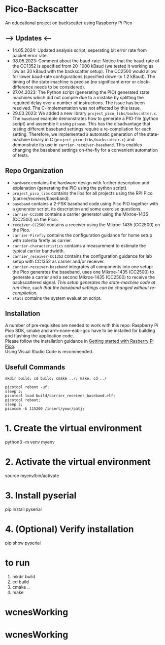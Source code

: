 # Pico-Backscatter
An educational project on backscatter using Raspberry Pi Pico

## --> Updates <--
- 14.05.2024: Updated analysis script, seperating bit error rate from packet error rate.
- 08.05.2023: Comment about the baud-rate: Notice that the baud-rate of the CC1352 is specified from 20-1000 kBaud (we tested it working as low as 30 kBaud with the backscatter setup). The CC2500 would allow for lower baud-rate configurations (specified down-to 1.2 kBaud). The timing of the state-machine is precise (no significant error or clock-difference needs to be considered).
- 27.04.2023: The Python script (generating the PIO) generated state machines which did not compile due to a mistake by splitting the required delay over a number of instructions. The issue has been resolved. The C-implementation was not affected by this issue.
- 29.03.2023: We added a new library `project_pico_libs/backscatter.c`. The `baseband` example demonstrates how to generate a PIO-file (python script) and assemble it using `pioasm`. This has the disadvantage that testing different baseband settings require a re-compilation for each setting. Therefore, we implemented a automatic generation of the state-machine binary in C (`project_pico_libs/backscatter.c`) and demonstrate its use in `carrier-receiver-baseband`. This enables changing the baseband settings on-the-fly for a convenient automation of tests.

## Repo Organization
- `hardware` contains the hardware design with further description and explanation (generating the PIO using the python script).
- `project_pico_libs` contains the libs for all projects using the RPI Pico (carrier/receiver/baseband).
- `baseband` contains a 2-FSK baseband code using Pico PIO together with a generator script, its description and some exercise questions.
- `carrier-CC2500` contains a carrier generator using the Mikroe-1435 (CC2500) on the Pico.
- `receiver-CC2500` contains a receiver using the Mikroe-1435 (CC2500) on the Pico.
- `carrier-Firefly` contains the configuration guidance for home setup with zolertia firefly as carrier.
- `carrier-characteristics` contains a measurement to estimate the typical carrier bandwidth.
- `carrier_receiver-CC1352` contains the configuration guidance for lab setup with CC1352 as carrier and/or receiver.
- `carrier-receiver-baseband` integrates all components into one setup: the Pico generates the baseband, uses one Mikroe-1435 (CC2500) to generate a carrier and a second Mikroe-1435 (CC2500) to receive the backscattered signal. _This setup generates the state-machine code at run-time, such that the baseband settings can be changed without re-compilation._
- `stats` contains the system evaluation script.

## Installation
A number of pre-requisites are needed to work with this repo:
Raspberry Pi Pico SDK, cmake and arm-none-eabi-gcc have to be installed for building and flashing the application code.
<br>Please follow the installation guidance in [Getting started with Rasberry Pi Pico](https://datasheets.raspberrypi.com/pico/getting-started-with-pico.pdf).
<br>Using Visual Studio Code is recommended.

## Usefull Commands
```
mkdir build; cd build; cmake ../; make; cd ../

picotool reboot -uf;
sleep 5;
picotool load build/carrier_receiver_baseband.elf;
picotool reboot;
sleep 2;
picocom -b 115200 /insert/your/patj;
```


# 1. Create the virtual environment
python3 -m venv myenv

# 2. Activate the virtual environment
source myenv/bin/activate

# 3. Install pyserial
pip install pyserial

# 4. (Optional) Verify installation
pip show pyserial


# to run
1. mkdir build
2. cd build
3. cmake ..
4. make
# wcnesWorking
# wcnesWorking
